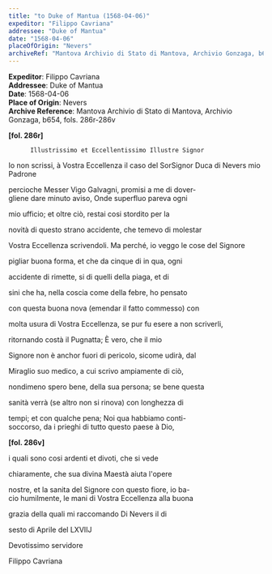 ```yaml
---
title: "to Duke of Mantua (1568-04-06)"
expeditor: "Filippo Cavriana"
addressee: "Duke of Mantua"
date: "1568-04-06"
placeOfOrigin: "Nevers"
archiveRef: "Mantova Archivio di Stato di Mantova, Archivio Gonzaga, b654, fols. 286r-286v"
---
```


**Expeditor**: Filippo Cavriana  
**Addressee**: Duke of Mantua  
**Date**: 1568-04-06  
**Place of Origin**: Nevers  
**Archive Reference**: Mantova Archivio di Stato di Mantova, Archivio Gonzaga, b654, fols. 286r-286v  


    
      
        
**[fol. 286r]**

        
          Illustrissimo et Eccellentissimo Illustre Signor
        


        
            
Io non scrissi, à Vostra Eccellenza il caso del SorSignor Duca di Nevers mio Padrone
            
percioche Messer Vigo Galvagni, promisi a me di dover-  
gliene dare minuto aviso, Onde superfluo pareva ogni
            
mio ufficio; et oltre ciò, restai cosi stordito per la
            
novità di questo strano accidente, che temevo di molestar
            
Vostra Eccellenza scrivendoli. Ma perché, io veggo le cose del Signore
            
pigliar buona forma, et che da cinque di in qua, ogni
            
accidente di rimette, si di quelli della piaga, et di
            
sini che ha, nella coscia come della febre, ho pensato
            
con questa buona nova (emendar il fatto commesso) con
            
molta usura di Vostra Eccellenza, se pur fu esere a non scriverli,
            
ritornando costà il Pugnatta; È vero, che il mio
            
Signore non è anchor fuori di pericolo, sicome udirà, dal
            
Miraglio suo medico, a cui scrivo ampiamente di ciò,
            
nondimeno spero bene, della sua persona; se bene questa
            
sanità verrà (se altro non si rinova) con longhezza di
            
tempi; et con qualche pena; Noi qua habbiamo conti-  
soccorso, da i prieghi di tutto questo paese à Dio,
        


        
**[fol. 286v]**

        
            
i quali sono cosi ardenti et divoti, che si vede
            
chiaramente, che sua divina Maestà aiuta l'opere
            
nostre, et la sanita del Signore con questo fiore, io ba-  
cio humilmente, le mani di Vostra Eccellenza alla buona
            
grazia della quali mi raccomando Di Nevers il di
            
sesto di Aprile del LXVIIJ
        


        
            
Devotissimo servidore
            
Filippo Cavriana
        


      
    
  